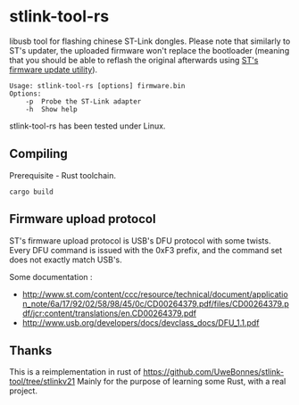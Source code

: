 # stlink-tool-rs

libusb tool for flashing chinese ST-Link dongles. Please note that similarly to ST's updater, the uploaded firmware won't replace the bootloader (meaning that you should be able to reflash the original afterwards using [ST's firmware update utility](http://www.st.com/en/development-tools/stsw-link007.html)).



```
Usage: stlink-tool-rs [options] firmware.bin
Options:
	-p	Probe the ST-Link adapter
	-h	Show help
```

stlink-tool-rs has been tested under Linux.

## Compiling

Prerequisite - Rust toolchain.
```
cargo build
```

## Firmware upload protocol

ST's firmware upload protocol is USB's DFU protocol with some twists. Every DFU command is issued with the 0xF3 prefix, and the command set does not exactly match USB's.

Some documentation :
 * http://www.st.com/content/ccc/resource/technical/document/application_note/6a/17/92/02/58/98/45/0c/CD00264379.pdf/files/CD00264379.pdf/jcr:content/translations/en.CD00264379.pdf
 * http://www.usb.org/developers/docs/devclass_docs/DFU_1.1.pdf

## Thanks
This is a reimplementation in rust of https://github.com/UweBonnes/stlink-tool/tree/stlinkv21
Mainly for the purpose of learning some Rust, with a real project.
